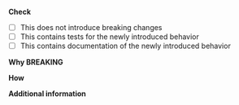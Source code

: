 <!-- Short description what changed -->

**Check**
- [ ] This does not introduce breaking changes
- [ ] This contains tests for the newly introduced behavior
- [ ] This contains documentation of the newly introduced behavior

**Why BREAKING**
<!-- If you did not set the check above, please explain why a breaking change was necessary. -->

**How**
<!-- Provide information how the changes were implemented. -->

**Additional information**
<!-- Add screenshots, code examples and the like if that helps explaining the change. -->

